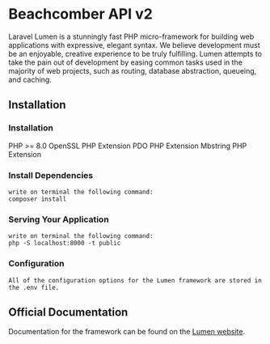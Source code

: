 # Beachcomber API v2

Laravel Lumen is a stunningly fast PHP micro-framework for building web applications with expressive, elegant syntax. We believe development must be an enjoyable, creative experience to be truly fulfilling. Lumen attempts to take the pain out of development by easing common tasks used in the majority of web projects, such as routing, database abstraction, queueing, and caching.

## Installation

### Installation

PHP >= 8.0
    OpenSSL PHP Extension
    PDO PHP Extension
    Mbstring PHP Extension

### Install Dependencies

    write on terminal the following command:
    composer install

### Serving Your Application

    write on terminal the following command:
    php -S localhost:8000 -t public

### Configuration

    All of the configuration options for the Lumen framework are stored in the .env file.
    
## Official Documentation

Documentation for the framework can be found on the [Lumen website](https://lumen.laravel.com/docs).